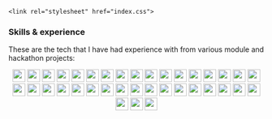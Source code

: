 <!DOCTYPE html>
<html lang="en">
<head>
    <meta charset="UTF-8">
    <meta http-equiv="X-UA-Compatible" content="IE=edge">
    <meta name="viewport" content="width=device-width, initial-scale=1.0">
    <title>Document</title>

    <link rel="stylesheet" href="index.css">

</head>
<body>
    <h3>Skills &  experience</h3>
<p>These are the tech that I have had experience with from various module and hackathon projects:</p>
<p align="center">
  <!-- Languages -->
<img src="https://img.shields.io/badge/python-3776AB.svg?&style=for-the-badge&logo=python&logoColor=white" height="25"/>
<img src="https://img.shields.io/badge/Java-ED8B00?style=for-the-badge&logo=java&logoColor=white" height="25"/>
<img src="https://img.shields.io/badge/R-276DC3?style=for-the-badge&logo=r&logoColor=white" height="25"/>
<img src="https://img.shields.io/badge/C-00599C?style=for-the-badge&logo=c&logoColor=white" height="25"/>
<img src="https://img.shields.io/badge/C%2B%2B-00599C?style=for-the-badge&logo=c%2B%2B&logoColor=white" height="25"/>
<img src="https://img.shields.io/badge/C%23-239120?style=for-the-badge&logo=c-sharp&logoColor=white" height="25"/>
<img src="https://img.shields.io/badge/Go-00ADD8?style=for-the-badge&logo=go&logoColor=white" height="25"/>

  <!-- frame works -->
<img src="https://img.shields.io/badge/Django-092E20?style=for-the-badge&logo=django&logoColor=white" height="25"/>
<img src="https://img.shields.io/badge/Flask-000000?style=for-the-badge&logo=flask&logoColor=white" height="25"/>

  
  <!-- Webdev -->
<img src="https://img.shields.io/badge/HTML-239120?style=for-the-badge&logo=html5&logoColor=white" height="25"/>
<img src="https://img.shields.io/badge/CSS-239120?&style=for-the-badge&logo=css3&logoColor=white" height="25"/>
<img src="https://img.shields.io/badge/JavaScript-F7DF1E?style=for-the-badge&logo=javascript&logoColor=black" height="25"/>

<img src="https://img.shields.io/badge/Vue.js-35495E?style=for-the-badge&logo=vue.js&logoColor=4FC08D" height="25"/>
<img src="https://img.shields.io/badge/React-20232A?style=for-the-badge&logo=react&logoColor=61DAFB" height="25"/>
<img src="https://img.shields.io/badge/Redux-593D88?style=for-the-badge&logo=redux&logoColor=white" height="25"/>
<img src="https://img.shields.io/badge/Node.js-43853D?style=for-the-badge&logo=node.js&logoColor=white" height="25"/>
  
  
  <!-- App Dev -->
<img src="https://img.shields.io/badge/React_Native-20232A?style=for-the-badge&logo=react&logoColor=61DAFB" height="25"/>

<img src="https://img.shields.io/badge/-Git-black?style=for-the-badge&logo=git" height="25"/>
<img src="https://img.shields.io/badge/Markdown-000000?style=for-the-badge&logo=markdown&logoColor=white" height="25"/>


  <!-- Database -->
<img src="https://img.shields.io/badge/MySQL-00000F?style=for-the-badge&logo=mysql&logoColor=white" height="25"/>
<img src="https://img.shields.io/badge/PostgreSQL-316192?style=for-the-badge&logo=postgresql&logoColor=white" height="25"/>
<img src="https://img.shields.io/badge/MongoDB-4EA94B?style=for-the-badge&logo=mongodb&logoColor=white" height="25"/>
<img src="https://img.shields.io/badge/SQLite-07405E?style=for-the-badge&logo=sqlite&logoColor=white" height="25"/>


  <!-- Others -->
<img src="https://img.shields.io/badge/Bootstrap-563D7C?style=for-the-badge&logo=bootstrap&logoColor=white" height="25"/>
<img src="https://img.shields.io/badge/Material--UI-0081CB?style=for-the-badge&logo=material-ui&logoColor=white" height="25"/>
  
<img src="https://img.shields.io/badge/Unity-100000?style=for-the-badge&logo=unity&logoColor=white" height="25"/>
<img src="https://img.shields.io/badge/Itch.io-FA5C5C?style=for-the-badge&logo=itchdotio&logoColor=white" height="25"/>
  
<img src="https://img.shields.io/badge/Microsoft_Excel-217346?style=for-the-badge&logo=microsoft-excel&logoColor=white" height="25"/>
<img src="https://img.shields.io/badge/Microsoft_PowerPoint-B7472A?style=for-the-badge&logo=microsoft-powerpoint&logoColor=white" height="25"/>
  
<img src="https://img.shields.io/badge/Vercel-000000?style=for-the-badge&logo=vercel&logoColor=white" height="25"/>
<img src="https://img.shields.io/badge/Heroku-430098?style=for-the-badge&logo=heroku&logoColor=white" height="25"/>
  
<img src="https://img.shields.io/badge/Twilio-F22F46?style=for-the-badge&logo=Twilio&logoColor=white" height="25"/>
  
<img src="https://img.shields.io/badge/Google_Cloud-4285F4?style=for-the-badge&logo=google-cloud&logoColor=white" height="25"/>
<img src="https://img.shields.io/badge/GitHub_Actions-2088FF?style=for-the-badge&logo=github-actions&logoColor=white" height="25"/>
<img src="https://img.shields.io/badge/TensorFlow-FF6F00?style=for-the-badge&logo=tensorflow&logoColor=white" height="25"/>
  
<img src="https://img.shields.io/badge/Dart-0175C2?style=for-the-badge&logo=dart&logoColor=white" height="25"/>
<img src="https://img.shields.io/badge/Flutter-02569B?style=for-the-badge&logo=flutter&logoColor=white" height="25"/>
</p>


</body>
</html>